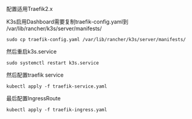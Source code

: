 配置适用Traefik2.x

K3s启用Dashboard需要复制traefik-config.yaml到 /var/lib/rancher/k3s/server/manifests/
```
sudo cp traefik-config.yaml /var/lib/rancher/k3s/server/manifests/
```

然后重启k3s.service
```
sudo systemctl restart k3s.service
```

然后配置traefik service

```
kubectl apply -f traefik-service.yaml
```

最后配置IngressRoute
```
kubectl apply -f traefik-ingress.yaml
```